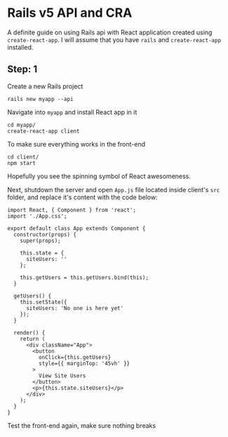 # Rails v5 API and CRA

A definite guide on using Rails api with React application created using `create-react-app`. I will assume that you have `rails` and `create-react-app` installed.

## Step: 1
Create a new Rails project
```
rails new myapp --api
```

Navigate into `myapp` and install React app in it
```
cd myapp/
create-react-app client
```

To make sure everything works in the front-end
```
cd client/
npm start
```

Hopefully you see the spinning symbol of React awesomeness.

Next, shutdown the server and open `App.js` file located inside client's `src` folder, and replace it's content with the code below:
```
import React, { Component } from 'react';
import './App.css';

export default class App extends Component {
  constructor(props) {
    super(props);

    this.state = {
      siteUsers: ''
    };

    this.getUsers = this.getUsers.bind(this);
  }

  getUsers() {
    this.setState({
      siteUsers: 'No one is here yet'
    });
  }

  render() {
    return (
      <div className="App">
        <button 
          onClick={this.getUsers}
          style={{ marginTop: '45vh' }}
        >
          View Site Users
        </button>
        <p>{this.state.siteUsers}</p>
      </div>
    );
  }
}
```

Test the front-end again, make sure nothing breaks